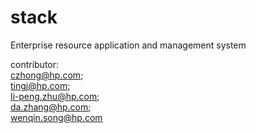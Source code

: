 stack
=====

Enterprise resource application and management system


contributor: <br/>
czhong@hp.com;<br/>
tingj@hp.com;<br/>
li-peng.zhu@hp.com;<br/>
da.zhang@hp.com;<br/>
wenqin.song@hp.com<br/>